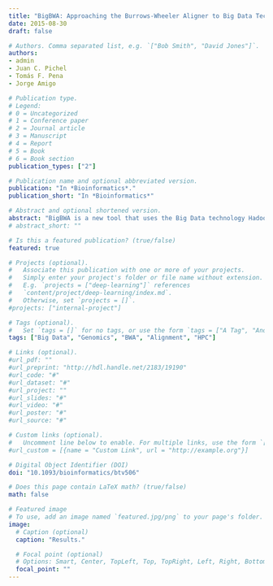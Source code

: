 ```yaml
---
title: "BigBWA: Approaching the Burrows-Wheeler Aligner to Big Data Technologies"
date: 2015-08-30
draft: false

# Authors. Comma separated list, e.g. `["Bob Smith", "David Jones"]`.
authors: 
- admin
- Juan C. Pichel
- Tomás F. Pena
- Jorge Amigo

# Publication type.
# Legend:
# 0 = Uncategorized
# 1 = Conference paper
# 2 = Journal article
# 3 = Manuscript
# 4 = Report
# 5 = Book
# 6 = Book section
publication_types: ["2"]

# Publication name and optional abbreviated version.
publication: "In *Bioinformatics*."
publication_short: "In *Bioinformatics*"

# Abstract and optional shortened version.
abstract: "BigBWA is a new tool that uses the Big Data technology Hadoop to boost the performance of the Burrows-Wheeler Aligner (BWA). Important reductions in the execution times were observed when using this tool. In addition, BigBWA is fault tolerant and it does not require any modification of the original BWA source code."
# abstract_short: ""

# Is this a featured publication? (true/false)
featured: true

# Projects (optional).
#   Associate this publication with one or more of your projects.
#   Simply enter your project's folder or file name without extension.
#   E.g. `projects = ["deep-learning"]` references 
#   `content/project/deep-learning/index.md`.
#   Otherwise, set `projects = []`.
#projects: ["internal-project"]

# Tags (optional).
#   Set `tags = []` for no tags, or use the form `tags = ["A Tag", "Another Tag"]` for one or more tags.
tags: ["Big Data", "Genomics", "BWA", "Alignment", "HPC"]

# Links (optional).
#url_pdf: ""
#url_preprint: "http://hdl.handle.net/2183/19190"
#url_code: "#"
#url_dataset: "#"
#url_project: ""
#url_slides: "#"
#url_video: "#"
#url_poster: "#"
#url_source: "#"

# Custom links (optional).
#   Uncomment line below to enable. For multiple links, use the form `[{...}, {...}, {...}]`.
#url_custom = [{name = "Custom Link", url = "http://example.org"}]

# Digital Object Identifier (DOI)
doi: "10.1093/bioinformatics/btv506"

# Does this page contain LaTeX math? (true/false)
math: false

# Featured image
# To use, add an image named `featured.jpg/png` to your page's folder. 
image:
  # Caption (optional)
  caption: "Results."

  # Focal point (optional)
  # Options: Smart, Center, TopLeft, Top, TopRight, Left, Right, BottomLeft, Bottom, BottomRight
  focal_point: ""
---
```

